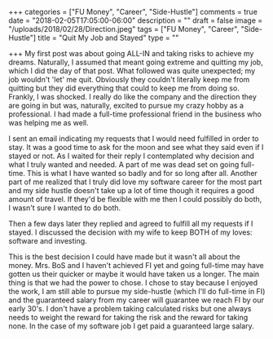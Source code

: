 +++
categories = ["FU Money", "Career", "Side-Hustle"]
comments = true
date = "2018-02-05T17:05:00-06:00"
description = ""
draft = false
image = "/uploads/2018/02/28/Direction.jpeg"
tags = ["FU Money", "Career", "Side-Hustle"]
title = "Quit My Job and Stayed"
type = ""

+++
My first post was about going ALL-IN and taking risks to achieve my dreams. Naturally, I assumed that meant going extreme and quitting my job, which I did the day of that post. What followed was quite unexpected; my job wouldn't 'let' me quit. Obviously they couldn't literally keep me from quitting but they did everything that could to keep me from doing so. Frankly, I was shocked. I really do like the company and the direction they are going in but was, naturally, excited to pursue my crazy hobby as a professional. I had made a full-time professional friend in the business who was helping me as well.

I sent an email indicating my requests that I would need fulfilled in order to stay. It was a good time to ask for the moon and see what they said even if I stayed or not. As I waited for their reply I contemplated why decision and what I truly wanted and needed.  A part of me was dead set on going full-time. This is what I have wanted so badly and for so long after all. Another part of me realized that I truly did love my software career for the most part and my side hustle doesn't take up a lot of time though it requires a good amount of travel. If they'd be flexible with me then I could possibly do both, I wasn't sure I wanted to do both.

Then a few days later they replied and agreed to fulfill all my requests if I stayed. I discussed the decision with my wife to keep BOTH of my loves: software and investing. 

This is the best decision I could have made but it wasn't all about the money. Mrs. BoS and I haven't achieved FI yet and going full-time may have gotten us their quicker or maybe it would have taken us a longer. The main thing is that we had the power to chose. I chose to stay because I enjoyed the work, I am still able to pursue my side-hustle (which I'll do full-time in FI) and the guaranteed salary from my career will guarantee we reach FI by our early 30's. I don't have a problem taking calculated risks but one always needs to weight the reward for taking the risk and the reward for taking none. In the case of my software job I get paid a guaranteed large salary.